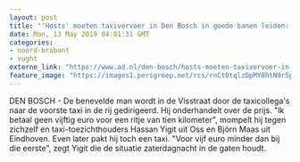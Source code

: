 ```yaml
---
layout: post
title: "'Hosts' moeten taxivervoer in Den Bosch in goede banen leiden: ‘Meeste klachten komen uit de Visstraat’"
date: Mon, 13 May 2019 04:01:31 GMT
categories: 
- noord-brabant 
- vught 
externe_link: "https://www.ad.nl/den-bosch/hosts-moeten-taxivervoer-in-den-bosch-in-goede-banen-leiden-meeste-klachten-komen-uit-de-visstraat~a32ed6af/"
feature_image: "https://images1.persgroep.net/rcs/rnCt0tqlzDpMY8htN9r5p0ppDtc/diocontent/148116367/_fitwidth/400/?appId=21791a8992982cd8da851550a453bd7f&quality=0.7"
---
```


DEN BOSCH - De benevelde man wordt in de Visstraat door de taxicollega's naar de voorste taxi in de rij gedirigeerd. Hij onderhandelt over de prijs. "Ik betaal geen vijftig euro voor een ritje van tien kilometer", mompelt hij tegen zichzelf en taxi-toezichthouders Hassan Yigit uit Oss en Björn Maas uit Eindhoven. Even later pakt hij toch een taxi. "Voor vijf euro minder dan bij die eerste", zegt Yigit die de situatie zaterdagnacht in de gaten houdt.

